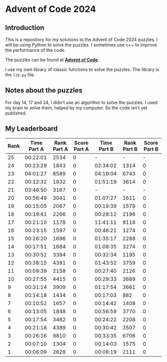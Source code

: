 # Advent of Code 2024

## Introduction

This is a repository for my solutions to the Advent of Code 2024 puzzles. I will be using Python to solve the puzzles. I sometimes use c++ to improve the performance of the code.

The puzzles can be found at [**Advent of Code**](https://adventofcode.com/).

I use my own library of classic functions to solve the puzzles. The library is the `lib.py` file.

## Notes about the puzzles

For day 14, 17 and 24, I didn't use an algorithm to solve the puzzles. I used my brain to solve them, helped by my computer. So the code isn't yet published.

## My Leaderboard

| Rank | Time Part A | Rank Part A | Score Part A | Time Part B | Rank Part B | Score Part B |
|------|-------------|-------------|--------------|-------------|-------------|--------------|
|25 |   00:22:01|  2534   | 0 |         -  |    -  |  - |
|24 |   00:23:29|  1843   | 0 |  02:34:02  | 1314  |  0 |
|23 |   04:01:27|  8589   | 0 |  04:19:04  | 6743  |  0 |
|22 |   00:12:32|  1832   | 0 |  01:51:19  | 3614  |  0 |
|21 |   03:48:50|  3167   | 0 |         -  |    -  |  - |
|20 |   00:56:49|  3041   | 0 |  01:07:27  | 1611  |  0 |
|19 |   00:15:05|  2067   | 0 |  00:19:39  | 1579  |  0 |
|18 |   00:19:41|  2266   | 0 |  00:28:12  | 2196  |  0 |
|17 |   00:21:10|  1178   | 0 |  11:41:11  | 9118  |  0 |
|16 |   00:23:15|  1597   | 0 |  00:46:21  | 1274  |  0 |
|15 |   00:26:20|  1696   | 0 |  01:35:17  | 2288  |  0 |
|14 |   00:17:51|  1684   | 0 |  01:08:35  | 3274  |  0 |
|13 |   00:30:52|  3394   | 0 |  00:32:34  | 1195  |  0 |
|12 |   00:38:15|  4391   | 0 |  01:43:52  | 3759  |  0 |
|11 |   00:09:39|  2158   | 0 |  00:27:40  | 2126  |  0 |
|10 |   00:27:55|  4415   | 0 |  00:29:33  | 3689  |  0 |
| 9 |   00:31:14|  3909   | 0 |  01:17:54  | 3661  |  0 |
| 8 |   00:14:18|  1434   | 0 |  00:17:03  |  882  |  0 |
| 7 |   00:10:52|  1657   | 0 |  00:14:42  | 1408  |  0 |
| 6 |   00:13:05|  1848   | 0 |  00:56:59  | 3770  |  0 |
| 5 |   00:17:54|  3462   | 0 |  00:24:22  | 2208  |  0 |
| 4 |   00:21:18|  4389   | 0 |  00:30:42  | 3507  |  0 |
| 3 |   00:26:16|  9810   | 0 |  00:33:35  | 6706  |  0 |
| 2 |   00:07:10|  1304   | 0 |  00:14:03  | 1575  |  0 |
| 1 |   00:06:09|  2628   | 0 |  00:08:19  | 2111  |  0 |